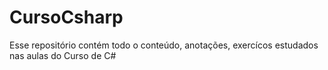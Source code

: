 # CursoCsharp
Esse repositório contém todo o conteúdo, anotações, exercícos estudados nas aulas do Curso de C#

